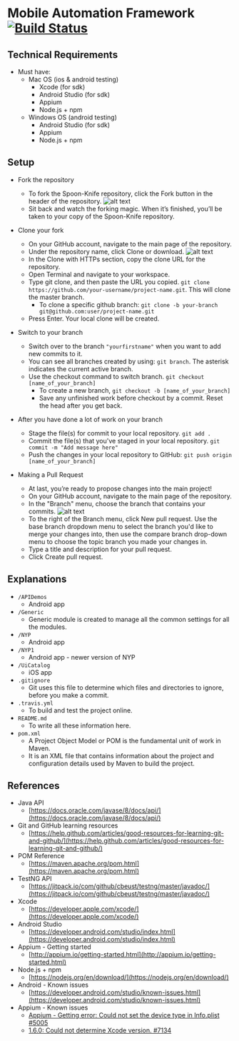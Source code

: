 # Mobile Automation Framework [![Build Status](https://travis-ci.org/mhasan012/MobileAutomationFramework.svg?branch=master)](https://travis-ci.org/mhasan012/MobileAutomationFramework)

## Technical Requirements

- Must have:
    + Mac OS (ios & android testing)
        - Xcode (for sdk)
        - Android Studio (for sdk)
        - Appium
        - Node.js + npm
    + Windows OS (android testing)
        - Android Studio (for sdk)
        - Appium
        - Node.js + npm
## Setup

- Fork the repository
    + To fork the Spoon-Knife repository, click the Fork button in the header of the repository.
    ![alt text](https://image.ibb.co/nE6AGb/Fork_button.png)
    + Sit back and watch the forking magic. When it’s finished, you’ll be taken to your copy of the Spoon-Knife repository.

- Clone your fork
    + On your GitHub account, navigate to the main page of the repository.
    + Under the repository name, click Clone or download.
    ![alt text](https://image.ibb.co/k9iU9w/clone_button.png)
    + In the Clone with HTTPs section, copy the clone URL for the repository.
    + Open Terminal and navigate to your workspace.
    + Type git clone, and then paste the URL you copied.
    `git clone https://github.com/your-username/project-name.git`. This will clone the master branch.
        - To clone a specific github branch: 
        `git clone -b your-branch git@github.com:user/project-name.git`
    + Press Enter. Your local clone will be created.

- Switch to your branch
    + Switch over to the branch `"yourfirstname"` when you want to add new commits to it.
    + You can see all branches created by using:
    `git branch`. 
    The asterisk indicates the current active branch.
    + Use the checkout command to switch branch.
    `git checkout [name_of_your_branch]`
        - To create a new branch, `git checkout -b [name_of_your_branch]`
        - Save any unfinished work before checkout by a commit. Reset the head after you get back.
- After you have done a lot of work on your branch
    + Stage the file(s) for commit to your local repository.
    `git add .`
    + Commit the file(s) that you've staged in your local repository.
    `git commit -m "Add message here"`
    + Push the changes in your local repository to GitHub:
    `git push origin [name_of_your_branch]`
- Making a Pull Request
    + At last, you’re ready to propose changes into the main project!
    + On your GitHub account, navigate to the main page of the repository.
    + In the "Branch" menu, choose the branch that contains your commits.
    ![alt text](https://image.ibb.co/ka6wNG/new_pull_request.png)
    + To the right of the Branch menu, click New pull request.
    Use the base branch dropdown menu to select the branch you'd like to merge your changes into, 
    then use the compare branch drop-down menu to choose the topic branch you made your changes in.
    + Type a title and description for your pull request.
    + Click Create pull request.
    

## Explanations
- `/APIDemos`
    + Android app
- `/Generic`
    + Generic module is created to manage all the common settings for all the modules.
- `/NYP`
    + Android app
- `/NYP1`
    + Android app - newer version of NYP
- `/UiCatalog`
    + iOS app
- `.gitignore`
    + Git uses this file to determine which files and directories to ignore, before you make a commit.
- `.travis.yml`
    + To build and test the project online.
- `README.md`
    + To write all these information here.
- `pom.xml`
    + A Project Object Model or POM is the fundamental unit of work in Maven. 
    + It is an XML file that contains information about the project and configuration details used by Maven to build the project.

## References

* Java API
    - [https://docs.oracle.com/javase/8/docs/api/](https://docs.oracle.com/javase/8/docs/api/)
* Git and GitHub learning resources
    - [https://help.github.com/articles/good-resources-for-learning-git-and-github/](https://help.github.com/articles/good-resources-for-learning-git-and-github/)
* POM Reference
    - [https://maven.apache.org/pom.html](https://maven.apache.org/pom.html)
* TestNG API
    - [https://jitpack.io/com/github/cbeust/testng/master/javadoc/](https://jitpack.io/com/github/cbeust/testng/master/javadoc/)
* Xcode
    - [https://developer.apple.com/xcode/](https://developer.apple.com/xcode/)
* Android Studio
    - [https://developer.android.com/studio/index.html](https://developer.android.com/studio/index.html)
* Appium - Getting started
    - [http://appium.io/getting-started.html](http://appium.io/getting-started.html)
* Node.js + npm
    - [https://nodejs.org/en/download/](https://nodejs.org/en/download/)
* Android - Known issues
    - [https://developer.android.com/studio/known-issues.html](https://developer.android.com/studio/known-issues.html)
* Appium - Known issues
    - [Appium - Getting error: Could not set the device type in Info.plist #5005](https://github.com/appium/appium/issues/5005)
    - [1.6.0: Could not determine Xcode version. #7134](https://github.com/appium/appium/issues/7134)